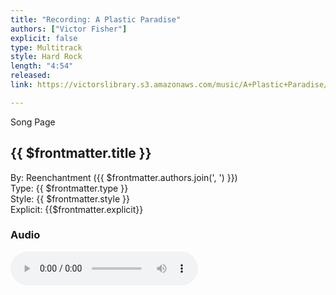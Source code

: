```yaml
---
title: "Recording: A Plastic Paradise"
authors: ["Victor Fisher"]
explicit: false
type: Multitrack  
style: Hard Rock
length: "4:54"
released: 
link: https://victorslibrary.s3.amazonaws.com/music/A+Plastic+Paradise/A+Plastic+Paradise.mp3

---
```


<g-link to="/song/a-plastic-paradise">Song Page</g-link>

## {{ $frontmatter.title }}

By: <g-link to="/band/reenchantment">Reenchantment</g-link> ({{ $frontmatter.authors.join(', ') }})  
Type: {{ $frontmatter.type }}  
Style: {{ $frontmatter.style }}  
Explicit: {{$frontmatter.explicit}}

### Audio

<audio controls controlsList="nodownload">
  <source :src="$frontmatter.link" type="audio/mpeg">
Your browser does not support the audio element.
</audio>
